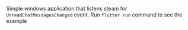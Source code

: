 Simple windows application that listens steam for `UnreadChatMessagesChanged` event. Run `flutter run` command to see the example
